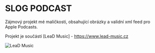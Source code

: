 # SLOG PODCAST

Zájmový projekt mé maličkosti, obsahující obrázky a validní xml feed pro Apple Podcasts. 

Projekt je součástí [LeaD Music] - https://www.lead-music.cz 

![LeaD Music](https://www.lead-music.cz/wp-content/uploads/2018/02/250x60.png "LeaD Music")
